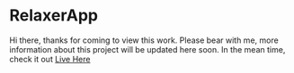 # RelaxerApp

Hi there, thanks for coming to view this work.
Please bear with me, more information about this project will be updated here soon.
In the mean time, check it out [Live Here](https://settledown.netlify.app)

